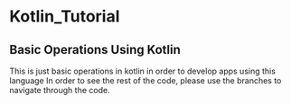# Kotlin_Tutorial
## Basic Operations Using Kotlin

This is just basic operations in kotlin in order to develop apps using this language
In order to see the rest of the code, please use the branches to navigate through the code.
